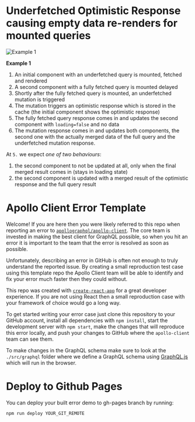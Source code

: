# Underfetched Optimistic Response causing empty data re-renders for mounted queries

![Example 1](./src/public/apollo_optimistic_cache.gif)

**Example 1**
  1. An initial component with an underfetched query is mounted, fetched and rendered
  2. A second component with a fully fetched query is mounted delayed
  3. Shortly after the fully fetched query is mounted, an underfetched mutation is triggered
  4. The mutation triggers an optimistic response which is stored in the cache (the initial component shows the optimistic response)
  5. The fully fetched query response comes in and updates the second component with `loading=false` and no data
  6. The mutation response comes in and updates both components, the second one with the actually merged data of the full query and the underfetched mutation response.

At `5.` we expect _one of two behaviours_:
  1. the second component to not be updated at all, only when the final merged result comes in (stays in loading state)
  2. the second component is updated with a merged result of the optimistic response and the full query result



# Apollo Client Error Template

Welcome! If you are here then you were likely referred to this repo when reporting an error to [`apollographql/apollo-client`][1]. The core team is invested in making the best client for GraphQL possible, so when you hit an error it is important to the team that the error is resolved as soon as possible.

Unfortunately, describing an error in GitHub is often not enough to truly understand the reported issue. By creating a small reproduction test case using this template repo the Apollo Client team will be able to identify and fix your error much faster then they could without.

This repo was created with [`create-react-app`][2] for a great developer experience. If you are not using React then a small reproduction case with your framework of choice would go a long way.

To get started writing your error case just clone this repository to your GitHub account, install all dependencies with `npm install`, start the development server with `npm start`, make the changes that will reproduce this error locally, and push your changes to GitHub where the `apollo-client` team can see them.

To make changes in the GraphQL schema make sure to look at the `./src/graphql` folder where we define a GraphQL schema using [GraphQL.js][3] which will run in the browser.

[1]: https://github.com/apollographql/apollo-client
[2]: https://github.com/facebookincubator/create-react-app
[3]: http://graphql.org/graphql-js/

# Deploy to Github Pages
You can deploy your built error demo to gh-pages branch by running:
```
npm run deploy YOUR_GIT_REMOTE
```
